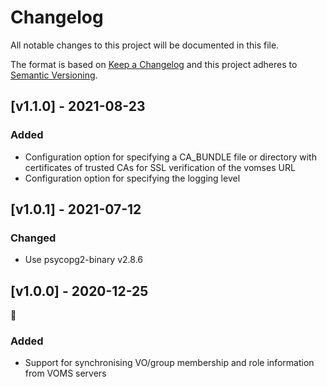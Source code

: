 # Changelog

All notable changes to this project will be documented in this file.

The format is based on [Keep a Changelog](https://keepachangelog.com/en/1.0.0/)
and this project adheres to [Semantic Versioning](https://semver.org/spec/v2.0.0.html).

## [v1.1.0] - 2021-08-23

### Added

- Configuration option for specifying a CA\_BUNDLE file or directory with certificates of trusted CAs for SSL verification of the vomses URL
- Configuration option for specifying the logging level

## [v1.0.1] - 2021-07-12

### Changed

- Use psycopg2-binary v2.8.6

## [v1.0.0] - 2020-12-25
🎄

### Added

- Support for synchronising VO/group membership and role information from VOMS servers

